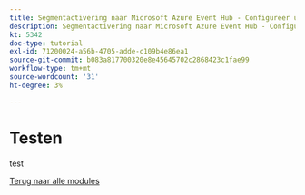 ```yaml
---
title: Segmentactivering naar Microsoft Azure Event Hub - Configureer uw Microsoft Azure-omgeving
description: Segmentactivering naar Microsoft Azure Event Hub - Configureer uw Microsoft Azure-omgeving
kt: 5342
doc-type: tutorial
exl-id: 71200024-a56b-4705-adde-c109b4e86ea1
source-git-commit: b083a817700320e8e45645702c2868423c1fae99
workflow-type: tm+mt
source-wordcount: '31'
ht-degree: 3%

---
```


# Testen

test

[Terug naar alle modules](./../../../overview.md)
